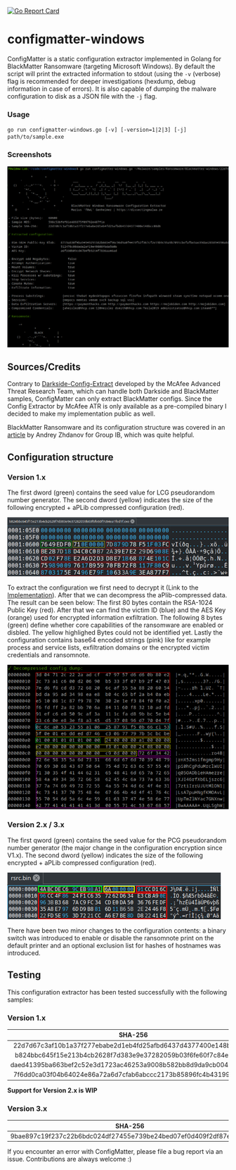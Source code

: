 [![Go Report Card](https://goreportcard.com/badge/github.com/f0wl/configmatter-windows)](https://goreportcard.com/report/github.com/f0wl/configmatter-windows)

# configmatter-windows

ConfigMatter is a static configuration extractor implemented in Golang for BlackMatter Ransomware (targeting Microsoft Windows). By default the script will print the extracted information to stdout (using the ```-v``` (verbose) flag is recommended for deeper investigations (hexdump, debug information in case of errors). It is also capable of dumping the malware configuration to disk as a JSON file with the ```-j``` flag.

### Usage 

```shell
go run configmatter-windows.go [-v] [-version=1|2|3] [-j] path/to/sample.exe
```
### Screenshots

![Running the script](img/tool.png)

## Sources/Credits

Contrary to [Darkside-Config-Extract](https://github.com/advanced-threat-research/DarkSide-Config-Extract) developed by the McAfee Advanced Threat Research Team, which can handle both Darkside and BlackMatter samples, ConfigMatter can only extract BlackMatter configs. Since the Config Extractor by McAfee ATR is only available as a pre-compiled binary I decided to make my implementation public as well.

BlackMatter Ransomware and its configuration structure was covered in an [article](https://blog.group-ib.com/blackmatter) by Andrey Zhdanov for Group IB, which was quite helpful.

## Configuration structure

### Version 1.x

The first dword (green) contains the seed value for LCG pseudorandom number generator. The second dword (yellow) indicates the size of the following encrypted + aPLib compressed configuration (red).

![Encrypted and compressed configuration](img/hex-enccomp.png)

To extract the configuration we first need to decrypt it (Link to the [Implementation](https://github.com/f0wl/configmatter-windows/blob/4f1ada60bd47909dead8d424dc71cad776e56cf8/configmatter-windows.go#L117)). After that we can decompress the aPlib-compressed data. The result can be seen below: The first 80 bytes contain the RSA-1024 Public Key (red). After that we can find the victim ID (blue) and the AES Key (orange) used for encrypted information exfiltration. The following 8 bytes (green) define whether core capabilities of the ransomware are enabled or disbled. The yellow highlighed Bytes could not be identified yet. Lastly the configuration contains base64 encoded strings (pink) like for example process and service lists, exfiltration domains or the encrypted victim credentials and ransomnote.

![Encrypted and compressed configuration](img/hex-dec.png)

### Version 2.x / 3.x

The first qword (green) contains the seed value for the PCG pseudorandom number generator (the major change in the configuration encryption since V1.x). The second dword (yellow) indicates the size of the following encrypted + aPLib compressed configuration (red).

![Encrypted and compressed configuration](img/hex-v2-enccomp.png)

There have been two minor changes to the configuration contents: a binary switch was introduced to enable or disable the ransomnote print on the default printer and an optional exclusion list for hashes of hostnames was introduced.

## Testing

This configuration extractor has been tested successfully with the following samples:

### Version 1.x

|                             SHA-256                              |                     Sample                              |
| :--------------------------------------------------------------: | :-----------------------------------------------------: |
| 22d7d67c3af10b1a37f277ebabe2d1eb4fd25afbd6437d4377400e148bcc08d6 | [Malshare](https://malshare.com/sample.php?action=detail&hash=22d7d67c3af10b1a37f277ebabe2d1eb4fd25afbd6437d4377400e148bcc08d6) |
| b824bbc645f15e213b4cb2628f7d383e9e37282059b03f6fe60f7c84ea1fed1f | [Malshare](https://malshare.com/sample.php?action=detail&hash=b824bbc645f15e213b4cb2628f7d383e9e37282059b03f6fe60f7c84ea1fed1f) |
| daed41395ba663bef2c52e3d1723ac46253a9008b582bb8d9da9cb0044991720 | [Malshare](https://malshare.com/sample.php?action=detail&hash=daed41395ba663bef2c52e3d1723ac46253a9008b582bb8d9da9cb0044991720) |
| 7f6dd0ca03f04b64024e86a72a6d7cfab6abccc2173b85896fc4b431990a5984 | [MalwareBazaar](https://bazaar.abuse.ch/sample/7f6dd0ca03f04b64024e86a72a6d7cfab6abccc2173b85896fc4b431990a5984) |


**Support for Version 2.x is WIP**

### Version 3.x

|                             SHA-256                              |                     Sample                              |
| :--------------------------------------------------------------: | :-----------------------------------------------------: |
| 9bae897c19f237c22b6bdc024df27455e739be24bed07ef0d409f2df87eeda58 | [MalwareBazaar](https://bazaar.abuse.ch/sample/9bae897c19f237c22b6bdc024df27455e739be24bed07ef0d409f2df87eeda58) |

If you encounter an error with ConfigMatter, please file a bug report via an issue. Contributions are always welcome :)
